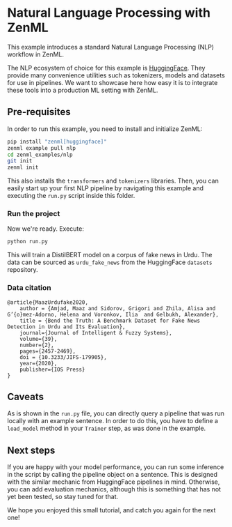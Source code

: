 ﻿# Natural Language Processing with ZenML

This example introduces a standard Natural Language Processing (NLP) workflow in ZenML.

The NLP ecosystem of choice for this example is [HuggingFace](https://github.com/huggingface). They provide many
convenience utilities such as tokenizers, models and datasets for use in pipelines. We want to showcase here how easy it
is to integrate these tools into a production ML setting with ZenML.

## Pre-requisites
In order to run this example, you need to install and initialize ZenML:

```bash
pip install "zenml[huggingface]"
zenml example pull nlp
cd zenml_examples/nlp
git init
zenml init
```

This also installs the `transformers` and `tokenizers` libraries. Then, you can easily start up your first NLP pipeline by
navigating this example and executing the `run.py` script inside this folder.

### Run the project
Now we're ready. Execute:

```bash
python run.py
```

This will train a DistilBERT model on a corpus of fake news in Urdu. The data can be sourced as `urdu_fake_news` from
the HuggingFace `datasets` repository.

### Data citation

```
@article{MaazUrdufake2020,
    author = {Amjad, Maaz and Sidorov, Grigori and Zhila, Alisa and  G’{o}mez-Adorno, Helena and Voronkov, Ilia  and Gelbukh, Alexander},
    title = {Bend the Truth: A Benchmark Dataset for Fake News Detection in Urdu and Its Evaluation},
    journal={Journal of Intelligent & Fuzzy Systems},
    volume={39},
    number={2},
    pages={2457-2469},
    doi = {10.3233/JIFS-179905},
    year={2020},
    publisher={IOS Press}
}
```

## Caveats
As is shown in the `run.py` file, you can directly query a pipeline that was run locally with an example sentence. 
In order to do this, you have to define a `load_model` method in your `Trainer` step, as was done in the example.

## Next steps

If you are happy with your model performance, you can run some inference in the script by calling the pipeline object on
a sentence. This is designed with the similar mechanic from HuggingFace pipelines in mind. Otherwise, you can add
evaluation mechanics, although this is something that has not yet been tested, so stay tuned for that.

We hope you enjoyed this small tutorial, and catch you again for the next one!